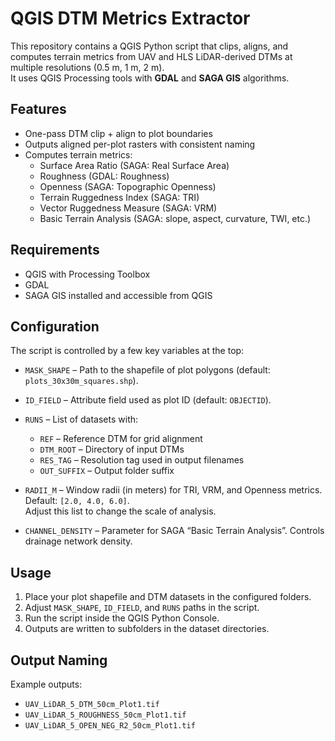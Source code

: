 # QGIS DTM Metrics Extractor

This repository contains a QGIS Python script that clips, aligns, and computes terrain metrics from UAV and HLS LiDAR-derived DTMs at multiple resolutions (0.5 m, 1 m, 2 m).  
It uses QGIS Processing tools with **GDAL** and **SAGA GIS** algorithms.

## Features
- One-pass DTM clip + align to plot boundaries
- Outputs aligned per-plot rasters with consistent naming
- Computes terrain metrics:
  - Surface Area Ratio (SAGA: Real Surface Area)
  - Roughness (GDAL: Roughness)
  - Openness (SAGA: Topographic Openness)
  - Terrain Ruggedness Index (SAGA: TRI)
  - Vector Ruggedness Measure (SAGA: VRM)
  - Basic Terrain Analysis (SAGA: slope, aspect, curvature, TWI, etc.)

## Requirements
- QGIS with Processing Toolbox
- GDAL
- SAGA GIS installed and accessible from QGIS

## Configuration

The script is controlled by a few key variables at the top:

- `MASK_SHAPE` – Path to the shapefile of plot polygons (default: `plots_30x30m_squares.shp`).  
- `ID_FIELD` – Attribute field used as plot ID (default: `OBJECTID`).  
- `RUNS` – List of datasets with:
  - `REF` – Reference DTM for grid alignment
  - `DTM_ROOT` – Directory of input DTMs
  - `RES_TAG` – Resolution tag used in output filenames
  - `OUT_SUFFIX` – Output folder suffix

- `RADII_M` – Window radii (in meters) for TRI, VRM, and Openness metrics. Default: `[2.0, 4.0, 6.0]`.  
  Adjust this list to change the scale of analysis.  

- `CHANNEL_DENSITY` – Parameter for SAGA “Basic Terrain Analysis”. Controls drainage network density.  

## Usage
1. Place your plot shapefile and DTM datasets in the configured folders.
2. Adjust `MASK_SHAPE`, `ID_FIELD`, and `RUNS` paths in the script.
3. Run the script inside the QGIS Python Console.
4. Outputs are written to subfolders in the dataset directories.

## Output Naming
Example outputs:
- `UAV_LiDAR_5_DTM_50cm_Plot1.tif`
- `UAV_LiDAR_5_ROUGHNESS_50cm_Plot1.tif`
- `UAV_LiDAR_5_OPEN_NEG_R2_50cm_Plot1.tif`
